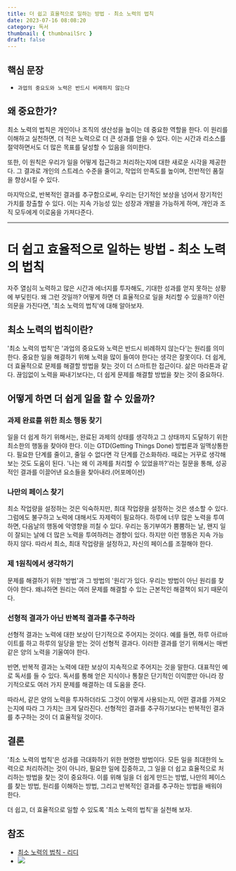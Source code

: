 ```yaml
---
title: 더 쉽고 효율적으로 일하는 방법 - 최소 노력의 법칙
date: 2023-07-16 08:08:20
category: 독서
thumbnail: { thumbnailSrc }
draft: false
---
```


## 핵심 문장

- `과업의 중요도와 노력은 반드시 비례하지 않는다`

## 왜 중요한가?

최소 노력의 법칙은 개인이나 조직의 생산성을 높이는 데 중요한 역할을 한다. 이 원리를 이해하고 실천하면, 더 적은 노력으로 더 큰 성과를 얻을 수 있다. 이는 시간과 리소스를 절약하면서도 더 많은 목표를 달성할 수 있음을 의미한다.

또한, 이 원칙은 우리가 일을 어떻게 접근하고 처리하는지에 대한 새로운 시각을 제공한다. 그 결과로 개인의 스트레스 수준을 줄이고, 작업의 만족도를 높이며, 전반적인 품질을 향상시킬 수 있다.

마지막으로, 반복적인 결과를 추구함으로써, 우리는 단기적인 보상을 넘어서 장기적인 가치를 창출할 수 있다. 이는 지속 가능성 있는 성장과 개발을 가능하게 하며, 개인과 조직 모두에게 이로움을 가져다준다.

---

# 더 쉽고 효율적으로 일하는 방법 - 최소 노력의 법칙

자주 열심히 노력하고 많은 시간과 에너지를 투자해도, 기대한 성과를 얻지 못하는 상황에 부딪힌다. 왜 그런 것일까? 어떻게 하면 더 효율적으로 일을 처리할 수 있을까? 이런 의문을 가진다면, '최소 노력의 법칙'에 대해 알아보자.

## 최소 노력의 법칙이란?

'최소 노력의 법칙'은 '과업의 중요도와 노력은 반드시 비례하지 않는다'는 원리를 의미한다. 중요한 일을 해결하기 위해 노력을 많이 들여야 한다는 생각은 잘못이다. 더 쉽게, 더 효율적으로 문제를 해결할 방법을 찾는 것이 더 스마트한 접근이다. 삶은 마라톤과 같다. 끊임없이 노력을 짜내기보다는, 더 쉽게 문제를 해결할 방법을 찾는 것이 중요하다.

## 어떻게 하면 더 쉽게 일을 할 수 있을까?

### 과제 완료를 위한 최소 행동 찾기

일을 더 쉽게 하기 위해서는, 완료된 과제의 상태를 생각하고 그 상태까지 도달하기 위한 최소한의 행동을 찾아야 한다. 이는 GTD(Getting Things Done) 방법론과 일맥상통한다. 필요한 단계를 줄이고, 줄일 수 없다면 각 단계를 간소화하라. 때로는 거꾸로 생각해보는 것도 도움이 된다. '나는 왜 이 과제를 처리할 수 있었을까?'라는 질문을 통해, 성공적인 결과를 이끌어낸 요소들을 찾아내라.(어포메이션)

### 나만의 페이스 찾기

최소 작업량을 설정하는 것은 익숙하지만, 최대 작업량을 설정하는 것은 생소할 수 있다. 그럼에도 불구하고 노력에 대해서도 자제력이 필요하다. 하루에 너무 많은 노력을 투여하면, 다음날의 행동에 악영향을 끼칠 수 있다. 우리는 동기부여가 뿜뿜하는 날, 왠지 일이 잘되는 날에 더 많은 노력을 투여하려는 경향이 있다. 하지만 이런 행동은 지속 가능하지 않다. 따라서 최소, 최대 작업량을 설정하고, 자신의 페이스를 조절해야 한다.

### 제 1원칙에서 생각하기

문제를 해결하기 위한 '방법'과 그 방법의 '원리'가 있다. 우리는 방법이 아닌 원리를 찾아야 한다. 왜냐하면 원리는 여러 문제를 해결할 수 있는 근본적인 해결책이 되기 때문이다.

### 선형적 결과가 아닌 반복적 결과를 추구하라

선형적 결과는 노력에 대한 보상이 단기적으로 주어지는 것이다. 예를 들면, 하루 아르바이트를 하고 하루의 일당을 받는 것이 선형적 결과다. 이러한 결과를 얻기 위해서는 매번 같은 양의 노력을 기울여야 한다.

반면, 반복적 결과는 노력에 대한 보상이 지속적으로 주어지는 것을 말한다. 대표적인 예로 독서를 들 수 있다. 독서를 통해 얻은 지식이나 통찰은 단기적인 이익뿐만 아니라 장기적으로도 여러 가지 문제를 해결하는 데 도움을 준다.

따라서, 같은 양의 노력을 투자하더라도 그것이 어떻게 사용되는지, 어떤 결과를 가져오는지에 따라 그 가치는 크게 달라진다. 선형적인 결과를 추구하기보다는 반복적인 결과를 추구하는 것이 더 효율적일 것이다.

## 결론

'최소 노력의 법칙'은 성과를 극대화하기 위한 현명한 방법이다. 모든 일을 최대한의 노력으로 처리하려는 것이 아니라, 필요한 일에 집중하고, 그 일을 더 쉽고 효율적으로 처리하는 방법을 찾는 것이 중요하다. 이를 위해 일을 더 쉽게 만드는 방법, 나만의 페이스를 찾는 방법, 원리를 이해하는 방법, 그리고 반복적인 결과를 추구하는 방법을 배워야 한다.

더 쉽고, 더 효율적으로 일할 수 있도록 '최소 노력의 법칙'을 실천해 보자.

## 참조

- [최소 노력의 법칙 - 리디](https://ridibooks.com/books/510001190?_s=search&_q=%EC%B5%9C%EC%86%8C%EB%85%B8%EB%A0%A5%EC%9D%98+%EB%B2%95%EC%B9%99&_rdt_sid=search&_rdt_idx=0)
- ![](https://i.imgur.com/0WrY7pO.png)
